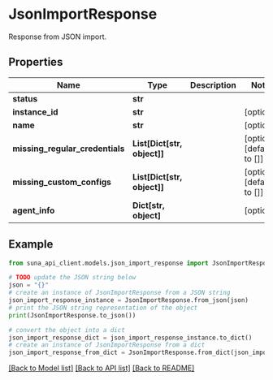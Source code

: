 # JsonImportResponse

Response from JSON import.

## Properties

Name | Type | Description | Notes
------------ | ------------- | ------------- | -------------
**status** | **str** |  | 
**instance_id** | **str** |  | [optional] 
**name** | **str** |  | [optional] 
**missing_regular_credentials** | **List[Dict[str, object]]** |  | [optional] [default to []]
**missing_custom_configs** | **List[Dict[str, object]]** |  | [optional] [default to []]
**agent_info** | **Dict[str, object]** |  | [optional] 

## Example

```python
from suna_api_client.models.json_import_response import JsonImportResponse

# TODO update the JSON string below
json = "{}"
# create an instance of JsonImportResponse from a JSON string
json_import_response_instance = JsonImportResponse.from_json(json)
# print the JSON string representation of the object
print(JsonImportResponse.to_json())

# convert the object into a dict
json_import_response_dict = json_import_response_instance.to_dict()
# create an instance of JsonImportResponse from a dict
json_import_response_from_dict = JsonImportResponse.from_dict(json_import_response_dict)
```
[[Back to Model list]](../README.md#documentation-for-models) [[Back to API list]](../README.md#documentation-for-api-endpoints) [[Back to README]](../README.md)


